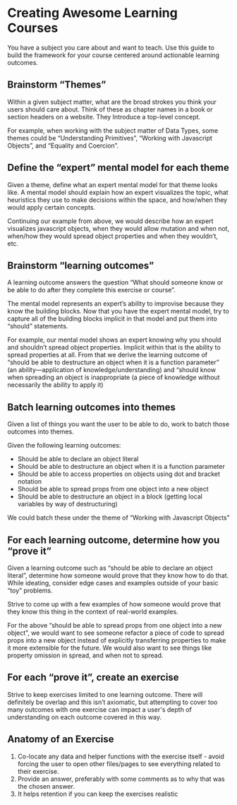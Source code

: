 # Creating Awesome Learning Courses
You have a subject you care about and want to teach. Use this guide to build the framework for your course centered around actionable learning outcomes.
## Brainstorm “Themes”
Within a given subject matter, what are the broad strokes you think your users should care about. Think of these as chapter names in a book or section headers on a website. They Introduce a top-level concept.

For example, when working with the subject matter of Data Types, some themes could be “Understanding Primitives”, “Working with Javascript Objects”, and “Equality and Coercion”.

## Define the “expert” mental model for each theme
Given a theme, define what an expert mental model for that theme looks like.
A mental model should explain how an expert visualizes the topic, what heuristics they use to make decisions within the space, and how/when they would apply certain concepts.

Continuing our example from above, we would describe how an expert visualizes javascript objects, when they would allow mutation and when not, when/how they would spread object properties and when they wouldn’t, etc.

## Brainstorm “learning outcomes”
A learning outcome answers the question “What should someone know or be able to do after they complete this exercise or course”.

The mental model represents an expert’s ability to improvise because they know the building blocks. Now that you have the expert mental model, try to capture all of the building blocks implicit in that model and put them into “should” statements.

For example, our mental model shows an expert knowing why you should and shouldn’t spread object properties. Implicit within that is the ability to spread properties at all. From that we derive the learning outcome of “should be able to destructure an object when it is a function parameter” (an ability—application of knowledge/understanding) and “should know when spreading an object is inappropriate (a piece of knowledge without necessarily the ability to apply it)

## Batch learning outcomes into themes
Given a list of things you want the user to be able to do, work to batch those outcomes into themes.

Given the following learning outcomes:

* Should be able to declare an object literal
* Should be able to destructure an object when it is a function parameter
* Should be able to access properties on objects using dot and bracket notation
* Should be able to spread props from one object into a new object
* Should be able to destructure an object in a block (getting local variables by way of destructuring)

We could batch these under the theme of “Working with Javascript Objects”

## For each learning outcome, determine how you “prove it”
Given a learning outcome such as “should be able to declare an object literal”, determine how someone would prove that they know how to do that. While ideating, consider edge cases and examples outside of your basic “toy” problems.

Strive to come up with a few examples of how someone would prove that they know this thing in the context of real-world examples.

For the above “should be able to spread props from one object into a new object”, we would want to see someone refactor a piece of code to spread props into a new object instead of explicitly transferring properties to make it more extensible for the future. We would also want to see things like property omission in spread, and when not to spread.

## For each “prove it”, create an exercise
Strive to keep exercises limited to one learning outcome. There will definitely be overlap and this isn’t axiomatic, but attempting to cover too many outcomes with one exercise can impact a user's depth of understanding on each outcome covered in this way.

## Anatomy of an Exercise
1. Co-locate any data and helper functions with the exercise itself - avoid forcing the user to open other files/pages to see everything related to their exercise.
2. Provide an answer, preferably with some comments as to why that was the chosen answer.
3. It helps retention if you can keep the exercises realistic

